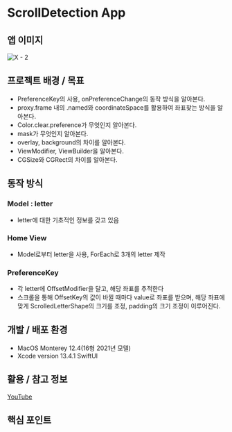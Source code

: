 # ScrollDetection App
## 앱 이미지
![X - 2](https://user-images.githubusercontent.com/68142821/176578022-b5b15659-b688-4998-96f1-5a9a65f11230.png)

## 프로젝트 배경 / 목표
- PreferenceKey의 사용, onPreferenceChange의 동작 방식을 알아본다.
- proxy.frame 내의 .named와 coordinateSpace를 활용하여 좌표찾는 방식을 알아본다.
- Color.clear.preference가 무엇인지 알아본다.
- mask가 무엇인지 알아본다.
- overlay, background의 차이를 알아본다.
- ViewModifier, ViewBuilder을 알아본다.
- CGSize와 CGRect의 차이를 알아본다.

## 동작 방식
### Model : letter
- letter에 대한 기초적인 정보를 갖고 있음

### Home View
- Model로부터 letter을 사용, ForEach로 3개의 letter 제작

### PreferenceKey
- 각 letter에 OffsetModifier을 달고, 해당 좌표를 추적한다
- 스크롤을 통해 OffsetKey의 값이 바뀔 때마다 value로 좌표를 받으며, 해당 좌표에 맞게 ScrolledLetterShape의 크기를 조정, padding의 크기 조정이 이루어진다.


## 개발 / 배포 환경
- MacOS Monterey 12.4(16형 2021년 모델)
- Xcode version 13.4.1 SwiftUI

## 활용 / 참고 정보
[YouTube](https://www.youtube.com/watch?v=DuU7zP07bks)

## 핵심 포인트
